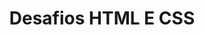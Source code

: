 <h1 align="center">Desafios HTML E CSS</h1>


<a href="https://jvcastrodev.github.io/projeto-android/">